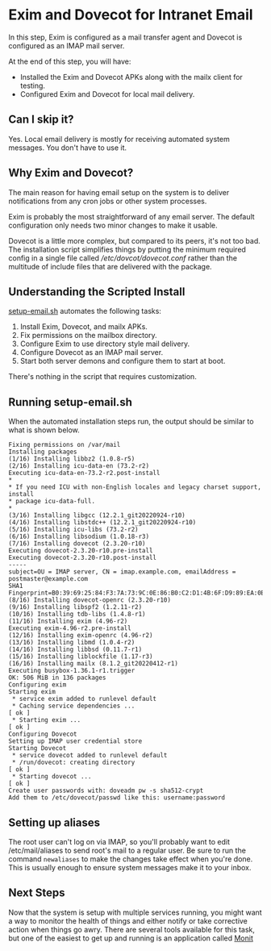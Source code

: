 # Exim and Dovecot for Intranet Email
In this step, Exim is configured as a mail transfer agent and Dovecot is configured as an IMAP mail server.

At the end of this step, you will have:
* Installed the Exim and Dovecot APKs along with the mailx client for testing.
* Configured Exim and Dovecot for local mail delivery.

## Can I skip it?
Yes. Local email delivery is mostly for receiving automated system messages. You don't have to use it.

## Why Exim and Dovecot?
The main reason for having email setup on the system is to deliver notifications from any cron jobs or other system processes.

Exim is probably the most straightforward of any email server. The default configuration only needs two minor changes to make it usable.

Dovecot is a little more complex, but compared to its peers, it's not too bad. The installation script simplifies things by putting the minimum required config in a single file called _/etc/dovcot/dovecot.conf_ rather than the multitude of include files that are delivered with the package.

## Understanding the Scripted Install
[setup-email.sh](https://raw.githubusercontent.com/DavesCodeMusings/nucloud/main/setup-email.sh) automates the following tasks:
1. Install Exim, Dovecot, and mailx APKs.
2. Fix permissions on the mailbox directory.
3. Configure Exim to use directory style mail delivery.
4. Configure Dovecot as an IMAP mail server.
5. Start both server demons and configure them to start at boot.

There's nothing in the script that requires customization.

## Running setup-email.sh

When the automated installation steps run, the output should be similar to what is shown below.

```
Fixing permissions on /var/mail
Installing packages
(1/16) Installing libbz2 (1.0.8-r5)
(2/16) Installing icu-data-en (73.2-r2)
Executing icu-data-en-73.2-r2.post-install
*
* If you need ICU with non-English locales and legacy charset support, install
* package icu-data-full.
*
(3/16) Installing libgcc (12.2.1_git20220924-r10)
(4/16) Installing libstdc++ (12.2.1_git20220924-r10)
(5/16) Installing icu-libs (73.2-r2)
(6/16) Installing libsodium (1.0.18-r3)
(7/16) Installing dovecot (2.3.20-r10)
Executing dovecot-2.3.20-r10.pre-install
Executing dovecot-2.3.20-r10.post-install
-----
subject=OU = IMAP server, CN = imap.example.com, emailAddress = postmaster@example.com
SHA1 Fingerprint=B0:39:69:25:84:F3:7A:73:9C:0E:86:B0:C2:D1:4B:6F:D9:89:EA:0B
(8/16) Installing dovecot-openrc (2.3.20-r10)
(9/16) Installing libspf2 (1.2.11-r2)
(10/16) Installing tdb-libs (1.4.8-r1)
(11/16) Installing exim (4.96-r2)
Executing exim-4.96-r2.pre-install
(12/16) Installing exim-openrc (4.96-r2)
(13/16) Installing libmd (1.0.4-r2)
(14/16) Installing libbsd (0.11.7-r1)
(15/16) Installing liblockfile (1.17-r3)
(16/16) Installing mailx (8.1.2_git20220412-r1)
Executing busybox-1.36.1-r1.trigger
OK: 506 MiB in 136 packages
Configuring exim
Starting exim
 * service exim added to runlevel default
 * Caching service dependencies ...                                       [ ok ]
 * Starting exim ...                                                      [ ok ]
Configuring Dovecot
Setting up IMAP user credential store
Starting Dovecot
 * service dovecot added to runlevel default
 * /run/dovecot: creating directory                                       [ ok ]
 * Starting dovecot ...                                                   [ ok ]
Create user passwords with: doveadm pw -s sha512-crypt
Add them to /etc/dovecot/passwd like this: username:password
```

## Setting up aliases

The root user can't log on via IMAP, so you'll probably want to edit /etc/mail/aliases to send root's mail to a regular user. Be sure to run the command `newaliases` to make the changes take effect when you're done. This is usually enough to ensure system messages make it to your inbox.

## Next Steps
Now that the system is setup with multiple services running, you might want a way to monitor the health of things and either notify or take corrective action when things go awry. There are several tools available for this task, but one of the easiest to get up and running is an application called [Monit](08_Monit.md)
